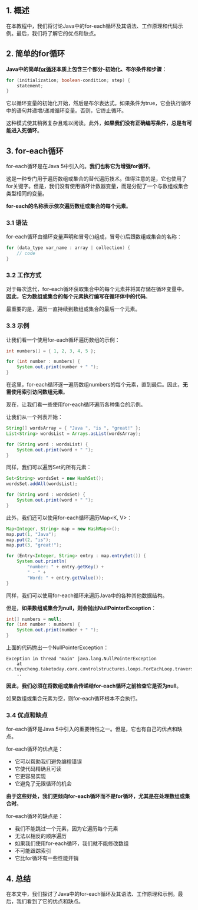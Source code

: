 ## 1. 概述

在本教程中，我们将讨论Java中的for-each循环及其语法、工作原理和代码示例。最后，我们将了解它的优点和缺点。

## 2. 简单的for循环

**Java中的简单[for循环](https://www.baeldung.com/java-for-loop)本质上包含三个部分-初始化、布尔条件和步骤**：

```java
for (initialization; boolean-condition; step) {
    statement;
}
```

它以循环变量的初始化开始，然后是布尔表达式。如果条件为true，它会执行循环中的语句并递增/递减循环变量。否则，它终止循环。

这种模式使其稍微复杂且难以阅读。此外，**如果我们没有正确编写条件，总是有可能进入死循环**。

## 3. for-each循环

for-each循环是在Java 5中引入的。**我们也称它为增强for循环**。

这是一种专门用于遍历数组或集合的替代遍历技术。值得注意的是，它也使用了for关键字。但是，我们没有使用循环计数器变量，而是分配了一个与数组或集合类型相同的变量。

**for-each的名称表示依次遍历数组或集合的每个元素**。

### 3.1 语法

for-each循环由循环变量声明和冒号(:)组成，冒号(:)后跟数组或集合的名称：

```java
for (data_type var_name : array | collection) {
    // code
}
```

### 3.2 工作方式

对于每次迭代，for-each循环获取集合中的每个元素并将其存储在循环变量中。**因此，它为数组或集合的每个元素执行编写在循环体中的代码**。

最重要的是，遍历一直持续到数组或集合的最后一个元素。

### 3.3 示例

让我们看一个使用for-each循环遍历数组的示例：

```java
int numbers[] = { 1, 2, 3, 4, 5 };

for (int number : numbers) {
    System.out.print(number + " ");
}
```

在这里，for-each循环逐一遍历数组numbers的每个元素，直到最后。因此，**无需使用索引访问数组元素**。

现在，让我们看一些使用for-each循环遍历各种集合的示例。

让我们从一个列表开始：

```java
String[] wordsArray = { "Java ", "is ", "great!" };
List<String> wordsList = Arrays.asList(wordsArray);

for (String word : wordsList) {
    System.out.print(word + " ");
}
```

同样，我们可以遍历Set的所有元素：

```java
Set<String> wordsSet = new HashSet();
wordsSet.addAll(wordsList);

for (String word : wordsSet) {
    System.out.print(word + " ");
}
```

此外，我们还可以使用for-each循环遍历Map<K, V\>：

```java
Map<Integer, String> map = new HashMap<>();
map.put(1, "Java");
map.put(2, "is");
map.put(3, "great!");

for (Entry<Integer, String> entry : map.entrySet()) {
    System.out.println(
        "number: " + entry.getKey() +
        " - " +
        "Word: " + entry.getValue());
}
```

同样，我们可以使用for-each循环来遍历Java中的各种其他数据结构。

但是，**如果数组或集合为null，则会抛出NullPointerException**：

```java
int[] numbers = null;
for (int number : numbers) {
    System.out.print(number + " ");
}
```

上面的代码抛出一个NullPointerException：

```shell
Exception in thread "main" java.lang.NullPointerException
    at cn.tuyucheng.taketoday.core.controlstructures.loops.ForEachLoop.traverseArray(ForEachLoop.java:63)
    ..
```

**因此，我们必须在将数组或集合传递给for-each循环之前检查它是否为null**。

如果数组或集合元素为空，则for-each循环根本不会执行。

### 3.4 优点和缺点

for-each循环是Java 5中引入的重要特性之一。但是，它也有自己的优点和缺点。

for-each循环的优点是：

-   它可以帮助我们避免编程错误
-   它使代码精确且可读
-   它更容易实现
-   它避免了无限循环的机会

**由于这些好处，我们更倾向for-each循环而不是for循环，尤其是在处理数组或集合时**。

for-each循环的缺点是：

-   我们不能跳过一个元素，因为它遍历每个元素
-   无法以相反的顺序遍历
-   如果我们使用for-each循环，我们就不能修改数组
-   不可能跟踪索引
-   它比for循环有一些性能开销

## 4. 总结

在本文中，我们探讨了Java中的for-each循环及其语法、工作原理和示例。最后，我们看到了它的优点和缺点。